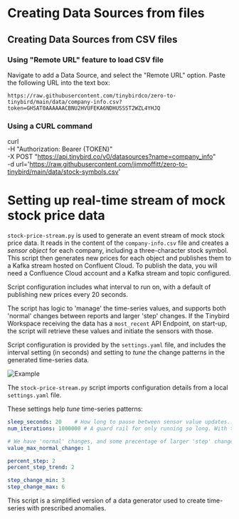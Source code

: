# Creating Data Sources from files

## Creating Data Sources from CSV files

### Using "Remote URL" feature to load CSV file

Navigate to add a Data Source, and select the "Remote URL" option. Paste the following URL into the text box:

```https://raw.githubusercontent.com/tinybirdco/zero-to-tinybird/main/data/company-info.csv?token=GHSAT0AAAAAACBNU2HVUFEKA6NDHUSSST2WZL4YHJQ```
 
### Using a CURL command
curl \
-H "Authorization: Bearer {TOKEN}" \
-X POST "https://api.tinybird.co/v0/datasources?name=company_info" \
-d url='https://raw.githubusercontent.com/jimmoffitt/zero-to-tinybird/main/data/stock-symbols.csv'

# Setting up real-time stream of mock stock price data

`stock-price-stream.py` is used to generate an event stream of mock stock price data. It reads in the content of the `company-info.csv` file and creates a *sensor object* for each company, including a three-character stock symbol. This script then generates new prices for each object and publishes them to a Kafka stream hosted on Confluent Cloud. To publish the data, you will need a Confluence Cloud account and a Kafka stream and topic configured. 

Script configuration includes what interval to run on, with a default of publishing new prices every 20 seconds. 

The script has logic to 'manage' the time-series values, and supports both 'normal' changes between reports and larger 'step' changes. If the Tinybird Workspace receiving the data has a `most_recent` API Endpoint, on start-up, the script will retrieve these values and initiate the sensors with those. 

Script configuration is provided by the `settings.yaml` file, and includes the interval setting (in seconds) and setting to *tune* the change patterns in the generated time-series data.    

![Example](../images/com.com.png)

The `stock-price-stream.py` script imports configuration details from a local `settings.yaml` file. 

These settings help *tune* time-series patterns:

```yaml
sleep_seconds: 20    # How long to pause between sensor value updates... 
num_iterations: 1000000 # A guard rail for only running so long. With this number (and this interval) it will run for many weeks. 

# We have 'normal' changes, and some precentage of larger 'step' changes.
value_max_normal_change: 1 

percent_step: 2
percent_step_trend: 2

step_change_min: 3
step_change_max: 6
```

This script is a simplified version of a data generator used to create time-series with prescribed anomalies. 




 






